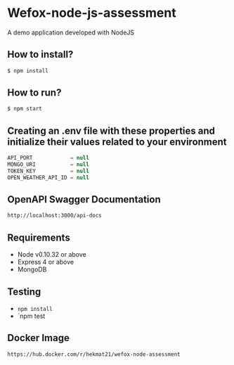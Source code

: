 # Wefox-node-js-assessment
A demo application developed with NodeJS

## How to install? 
```bash
$ npm install 
```
## How to run?
```bash
$ npm start 
```

## Creating an .env file with these properties and initialize their values related to your environment
```javascript
API_PORT            = null
MONGO_URI           = null
TOKEN_KEY           = null
OPEN_WEATHER_API_ID = null
```

## OpenAPI Swagger Documentation 
```bash
http://localhost:3000/api-docs
```

## Requirements
* Node v0.10.32 or above
* Express 4 or above
* MongoDB

## Testing

* `npm install`
* `npm test


## Docker Image 
```bash
https://hub.docker.com/r/hekmat21/wefox-node-assessment
```







